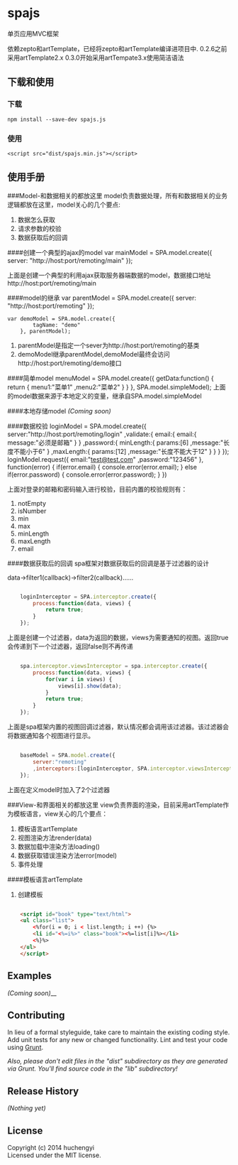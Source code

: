 # spajs

单页应用MVC框架

依赖zepto和artTemplate，已经将zepto和artTemplate编译进项目中.
0.2.6之前采用artTemplate2.x
0.3.0开始采用artTempate3.x使用简洁语法

## 下载和使用
### 下载
    npm install --save-dev spajs.js

### 使用
    <script src="dist/spajs.min.js"></script>

## 使用手册
###Model-和数据相关的都放这里
model负责数据处理，所有和数据相关的业务逻辑都放在这里，model关心的几个要点:

1. 数据怎么获取
2. 请求参数的校验
3. 数据获取后的回调

####创建一个典型的ajax的model
    var mainModel = SPA.model.create({
        server: "http://host:port/remoting/main"
    });

上面是创建一个典型的利用ajax获取服务器端数据的model，数据接口地址http://host:port/remoting/main

####model的继承
    var parentModel = SPA.model.create({
        server: "http://host:port/remoting"
    });

    var demoModel = SPA.model.create({
            tagName: "demo"
        }, parentModel);

1. parentModel是指定一个sever为http://host:port/remoting的基类
2. demoModel继承parentModel,demoModel最终会访问http://host:port/remoting/demo接口

####简单model
    menuModel = SPA.model.create({
        getData:function() {
            return {
                menu1:"菜单1"
                ,menu2:"菜单2"
            }
        }
    }, SPA.model.simpleModel);
上面的model数据来源于本地定义的变量，继承自SPA.model.simpleModel

####本地存储model
_(Coming soon)_

####数据校验
    loginModel = SPA.model.create({
        server:"http://host:port/remoting/login"
        ,validate:{
            email:{
                email:{
                    message:"必须是邮箱"
                }
            }
            ,password:{
                minLength:{
                    params:[6]
                    ,message:"长度不能小于6"
                }
                ,maxLength:{
                    params:[12]
                    ,message:"长度不能大于12"
                }
            }
        }
    });
    loginModel.request({
        email:"test@test.com"
        ,password:"123456"
    }, function(error) {
        if(error.email) {
            console.error(error.email);
        } else if(error.password) {
            console.error(error.password);
        }
    })

上面对登录的邮箱和密码输入进行校验，目前内置的校验规则有：

1. notEmpty
2. isNumber
3. min
4. max
5. minLength
6. maxLength
7. email

####数据获取后的回调
spa框架对数据获取后的回调是基于过滤器的设计

data->filter1(callback)->filter2(callback)……

```javascript

    loginInterceptor = SPA.interceptor.create({
        process:function(data, views) {
            return true;
        }
    });
```

上面是创建一个过滤器，data为返回的数据，views为需要通知的视图。返回true会传递到下一个过滤器，返回false则不再传递

```javascript

    spa.interceptor.viewsInterceptor = spa.interceptor.create({
        process:function(data, views) {
            for(var i in views) {
                views[i].show(data);
            }
            return true;
        }
    });
```

上面是spa框架内置的视图回调过滤器，默认情况都会调用该过滤器。该过滤器会将数据通知各个视图进行显示。

```javascript

    baseModel = SPA.model.create({
        server:"remoting"
        ,interceptors:[loginInterceptor, SPA.interceptor.viewsInterceptor]
    });
```

上面在定义model时加入了2个过滤器

###View-和界面相关的都放这里
view负责界面的渲染，目前采用artTemplate作为模板语言，view关心的几个要点：

1. 模板语言artTemplate
2. 视图渲染方法render(data)
3. 数据加载中渲染方法loading()
4. 数据获取错误渲染方法error(model)
5. 事件处理

####模板语言artTemplate

1. 创建模板

```html

    <script id="book" type="text/html">
    <ul class="list">
        <%for(i = 0; i < list.length; i ++) {%>
        <li id="<%=i%>" class="book"><%=list[i]%></li>
        <%}%>
    </ul>
    </script>
```



## Examples
_(Coming soon)___

## Contributing
In lieu of a formal styleguide, take care to maintain the existing coding style. Add unit tests for any new or changed functionality. Lint and test your code using [Grunt](http://gruntjs.com/).

_Also, please don't edit files in the "dist" subdirectory as they are generated via Grunt. You'll find source code in the "lib" subdirectory!_

## Release History
_(Nothing yet)_

## License
Copyright (c) 2014 huchengyi  
Licensed under the MIT license.
